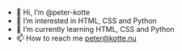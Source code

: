- 👋 Hi, I’m @peter-kotte
- 👀 I’m interested in HTML, CSS and Python
- 🌱 I’m currently learning HTML, CSS and Python
- 📫 How to reach me peter@kotte.nu

<!---
peter-kotte/peter-kotte is a ✨ special ✨ repository because its `README.md` (this file) appears on your GitHub profile.
You can click the Preview link to take a look at your changes.
--->
